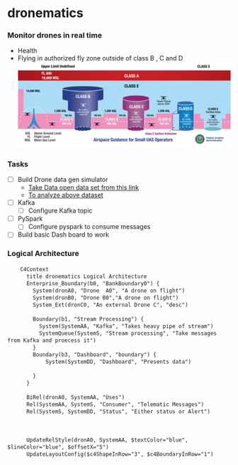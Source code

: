# dronematics

### Monitor drones in real time
- Health
- Flying in authorized fly zone outside of class B , C  and D ![check this image ](doc/images/airspace_classes_large_0.jpeg)

### Tasks 
- [ ] Build Drone data gen simulator
  - [Take Data open data set from this link](https://www.kaggle.com/datasets/kmader/drone-videos?resource=download&select=DJI_0501.SRT)  
  - [To analyze above dataset](https://djitelemetryoverlay.com/srt-viewer/)
- [ ] Kafka
  - [ ] Configure Kafka topic
- [ ] PySpark
  - [ ] Configure pyspark to consume messages
- [ ] Build basic Dash board to work  

### Logical Architecture
```mermaid
    C4Context
      title dronematics Logical Architecture
      Enterprise_Boundary(b0, "BankBoundary0") {
        System(dronA0, "Drone  A0", "A drone on flight")
        System(dronB0, "Drone B0","A drone on flight")
        System_Ext(dronC0, "An external Drone C", "desc")

        Boundary(b1, "Stream Processing") {
          System(SystemAA, "Kafka", "Takes heavy pipe of stream")
          SystemQueue(SystemS, "Stream processing", "Take messages from Kafka and proecess it")
        }
        Boundary(b3, "Dashboard", "boundary") {
            System(SystemDD, "Dashboard", "Presents data")
            
        }
      }

      BiRel(dronA0, SystemAA, "Uses")
      Rel(SystemAA, SystemS, "Consumer", "Telematic Messages")
      Rel(SystemS, SystemDD, "Status", "Either status or Alert")



      UpdateRelStyle(dronA0, SystemAA, $textColor="blue", $lineColor="blue", $offsetX="5")
      UpdateLayoutConfig($c4ShapeInRow="3", $c4BoundaryInRow="1")

```

